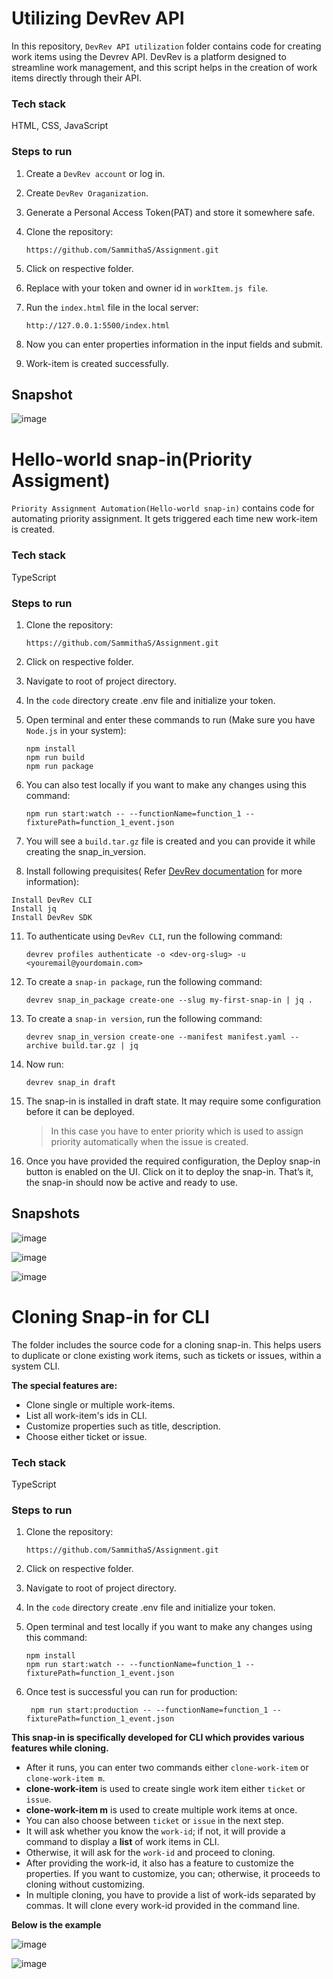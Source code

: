 # Utilizing DevRev API
In this repository, `DevRev API utilization` folder contains code for creating work items using the Devrev API. DevRev is a platform designed to streamline work management, and this script helps in the creation of work items directly through their API.

### Tech stack
   HTML, CSS, JavaScript
   
### Steps to run

1. Create a `DevRev account` or log in.
3. Create `DevRev Oraganization`.
4. Generate a Personal Access Token(PAT) and store it somewhere safe.
5. Clone the repository:

   ```
   https://github.com/SammithaS/Assignment.git
   ```
7. Click on respective folder.
8. Replace with your token and owner id in `workItem.js file`.
9. Run the `index.html` file in the local server:

   ```
   http://127.0.0.1:5500/index.html
   ```
10. Now you can enter properties information in the input fields and submit.
11. Work-item is created successfully.

## Snapshot

![image](https://github.com/SammithaS/Assignment/assets/121117205/170ed1a8-8965-4cae-8467-2ca205b289fa)



# Hello-world snap-in(Priority Assigment)
`Priority Assignment Automation(Hello-world snap-in)` contains code for automating priority assignment. It gets triggered each time new work-item is created.

### Tech stack
   TypeScript
   
### Steps to run

1. Clone the repository:

   ```
   https://github.com/SammithaS/Assignment.git
   ```
3. Click on respective folder.
4. Navigate to root of project directory.
5. In the `code` directory create .env file and initialize your token.
6. Open terminal and enter these commands to run (Make sure you have `Node.js` in your system):

   ```
   npm install
   npm run build
   npm run package
   ```
8. You can also test locally if you want to make any changes using this command:

   ```
   npm run start:watch -- --functionName=function_1 --fixturePath=function_1_event.json
   ```
10. You will see a `build.tar.gz` file is created and you can provide it while creating the snap_in_version.
11. Install following prequisites( Refer [DevRev documentation](https://developer.devrev.ai/about/for-developers) for more information):
  
   ```
   Install DevRev CLI
   Install jq
   Install DevRev SDK
   ```
11. To authenticate using `DevRev CLI`, run the following command:

     ```
    devrev profiles authenticate -o <dev-org-slug> -u <youremail@yourdomain.com>
    ```
13. To create a `snap-in package`, run the following command:

     ```
    devrev snap_in_package create-one --slug my-first-snap-in | jq .
    ```
15. To create a `snap-in version`, run the following command:

     ```
    devrev snap_in_version create-one --manifest manifest.yaml --archive build.tar.gz | jq
    ```
17. Now run:

     ```
    devrev snap_in draft
    ```
19. The snap-in is installed in draft state. It may require some configuration before it can be deployed.
    >In this case you have to enter priority which is used to assign priority automatically when the issue is created.
20. Once you have provided the required configuration, the Deploy snap-in button is enabled on the UI. Click on it to deploy the snap-in. That’s it, the snap-in should now be active and ready to use.

## Snapshots 

![image](https://github.com/SammithaS/Assignment/assets/121117205/91842f8c-9234-45ae-b20e-9e734fe1134b)


![image](https://github.com/SammithaS/Assignment/assets/121117205/4413de0f-26af-47de-b3cb-e24878be0d0c)


![image](https://github.com/SammithaS/Assignment/assets/121117205/74169f48-aa0c-4a9a-8642-a221e643c90b)

# Cloning Snap-in for CLI
The folder includes the source code for a cloning snap-in. This helps users to duplicate or clone existing work items, such as tickets or issues, within a system CLI.

**The special features are:**
* Clone single or multiple work-items.
* List all work-item's ids in CLI.
* Customize properties such as title, description.
* Choose either ticket or issue.
  
### Tech stack
   TypeScript
   
### Steps to run

1. Clone the repository:

    ```
   https://github.com/SammithaS/Assignment.git
   ```
3. Click on respective folder.
4. Navigate to root of project directory.
5. In the `code` directory create .env file and initialize your token.
6. Open terminal and test locally if you want to make any changes using this command:

    ```
   npm install
   npm run start:watch -- --functionName=function_1 --fixturePath=function_1_event.json
   ```
8. Once test is successful you can run for production:

   ```
    npm run start:production -- --functionName=function_1 --fixturePath=function_1_event.json
   ```

**This snap-in is specifically developed for CLI which provides various features while cloning.**

* After it runs, you can enter two commands either `clone-work-item` or `clone-work-item m`.
* **clone-work-item** is used to create single work item either `ticket` or `issue`.
* **clone-work-item m** is used to create multiple work items at once.
* You can also choose between `ticket` or `issue` in the next step.
* It will ask whether you know the `work-id`; if not, it will provide a command to display a **list** of work items in CLI.
* Otherwise, it will ask for the `work-id` and proceed to cloning.
* After providing the work-id, it also has a feature to customize the properties. If you want to customize, you can; otherwise, it proceeds to cloning without customizing.
* In multiple cloning, you have to provide a list of work-ids separated by commas. It will clone every work-id provided in the command line.

**Below is the example**  

![image](https://github.com/SammithaS/Assignment/assets/121117205/0d093514-3457-4b75-9b72-6acb21bdc4e3)



![image](https://github.com/SammithaS/Assignment/assets/121117205/1231722d-6833-4223-a6d0-85af0223b700)







